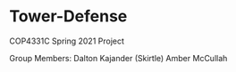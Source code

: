 # Tower-Defense
COP4331C Spring 2021 Project

Group Members:
	Dalton Kajander (Skirtle)
	Amber McCullah
	
